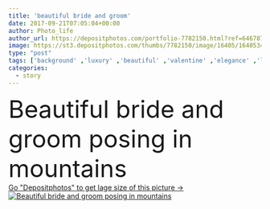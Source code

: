 ```yaml
---
title: 'beautiful bride and groom'
date: 2017-09-21T07:05:04+00:00
author: Photo_life
author_url: https://depositphotos.com/portfolio-7782150.html?ref=64678756
image: https://st3.depositphotos.com/thumbs/7782150/image/16405/164053476/api_thumb_450.jpg?forcejpeg=true
type: "post"
tags: ['background' ,'luxury' ,'beautiful' ,'valentine' ,'elegance' ,'love' ,'girl' ,'female' ,'young' ,'summer' ,'beauty' ,'meadow' ,'model' ,'happiness' ,'field' ,'spring' ,'garden' ,'hair' ,'flowers' ,'man' ,'style' ,'fashion' ,'bouquet' ,'landscape' ,'pretty' ,'couple' ,'elegant' ,'glamour' ,'wedding' ,'bride' ,'woman' ,'lifestyle' ,'makeup' ,'shadow' ,'magic' ,'long' ,'lady' ,'sexy' ,'vogue' ,'dress' ,'attractive' ,'walk' ,'posing' ,'embrace' ,'fairytale' ,'kiss' ,'story' ,'lace' ]
categories: 
  - story
---
```

<div aling="center">
            <font size="60"> Beautiful bride and groom posing in mountains</font>   
</div>
<div>
    <a href='https://st3.depositphotos.com/thumbs/7782150/image/16405/164053476/api_thumb_450.jpg?forcejpeg=true?ref=64678756' target=_blank > Go "Depositphotos" to get lage size of this picture ->
        <img href='https://st3.depositphotos.com/thumbs/7782150/image/16405/164053476/api_thumb_450.jpg?forcejpeg=true?ref=64678756' src='https://st3.depositphotos.com/7782150/16405/i/950/depositphotos_164053476-stock-photo-beautiful-bride-and-groom.jpg?forcejpeg=true' alt='Beautiful bride and groom posing in mountains' >
    </a>
</div>
